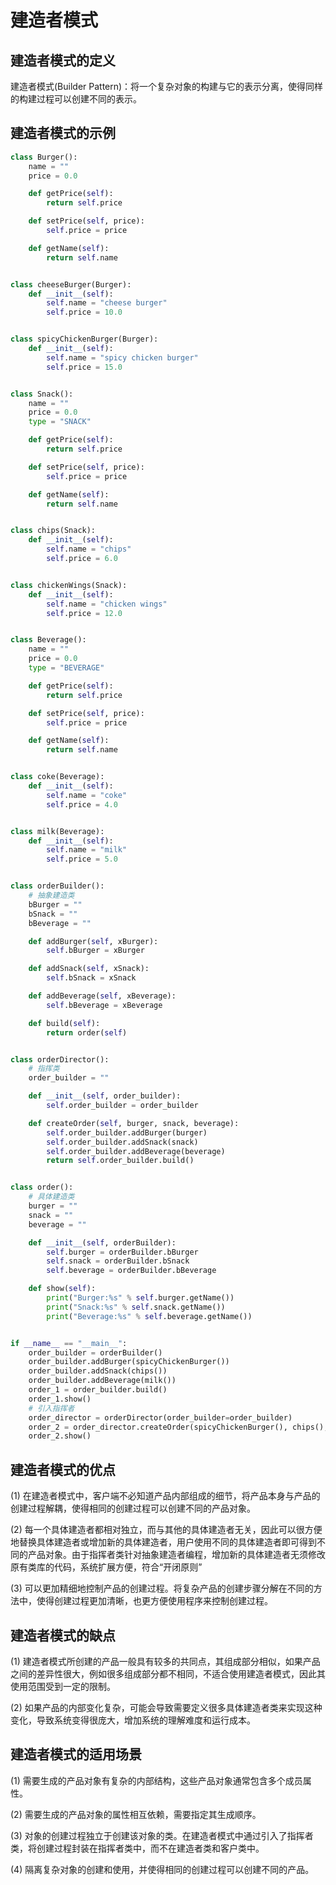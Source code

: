# 建造者模式

## 建造者模式的定义

建造者模式(Builder Pattern)：将一个复杂对象的构建与它的表示分离，使得同样的构建过程可以创建不同的表示。

## 建造者模式的示例

```python
class Burger():
    name = ""
    price = 0.0

    def getPrice(self):
        return self.price

    def setPrice(self, price):
        self.price = price

    def getName(self):
        return self.name


class cheeseBurger(Burger):
    def __init__(self):
        self.name = "cheese burger"
        self.price = 10.0


class spicyChickenBurger(Burger):
    def __init__(self):
        self.name = "spicy chicken burger"
        self.price = 15.0


class Snack():
    name = ""
    price = 0.0
    type = "SNACK"

    def getPrice(self):
        return self.price

    def setPrice(self, price):
        self.price = price

    def getName(self):
        return self.name


class chips(Snack):
    def __init__(self):
        self.name = "chips"
        self.price = 6.0


class chickenWings(Snack):
    def __init__(self):
        self.name = "chicken wings"
        self.price = 12.0


class Beverage():
    name = ""
    price = 0.0
    type = "BEVERAGE"

    def getPrice(self):
        return self.price

    def setPrice(self, price):
        self.price = price

    def getName(self):
        return self.name


class coke(Beverage):
    def __init__(self):
        self.name = "coke"
        self.price = 4.0


class milk(Beverage):
    def __init__(self):
        self.name = "milk"
        self.price = 5.0


class orderBuilder():
    # 抽象建造类
    bBurger = ""
    bSnack = ""
    bBeverage = ""

    def addBurger(self, xBurger):
        self.bBurger = xBurger

    def addSnack(self, xSnack):
        self.bSnack = xSnack

    def addBeverage(self, xBeverage):
        self.bBeverage = xBeverage

    def build(self):
        return order(self)


class orderDirector():
    # 指挥类
    order_builder = ""

    def __init__(self, order_builder):
        self.order_builder = order_builder

    def createOrder(self, burger, snack, beverage):
        self.order_builder.addBurger(burger)
        self.order_builder.addSnack(snack)
        self.order_builder.addBeverage(beverage)
        return self.order_builder.build()


class order():
    # 具体建造类
    burger = ""
    snack = ""
    beverage = ""

    def __init__(self, orderBuilder):
        self.burger = orderBuilder.bBurger
        self.snack = orderBuilder.bSnack
        self.beverage = orderBuilder.bBeverage

    def show(self):
        print("Burger:%s" % self.burger.getName())
        print("Snack:%s" % self.snack.getName())
        print("Beverage:%s" % self.beverage.getName())


if __name__ == "__main__":
    order_builder = orderBuilder()
    order_builder.addBurger(spicyChickenBurger())
    order_builder.addSnack(chips())
    order_builder.addBeverage(milk())
    order_1 = order_builder.build()
    order_1.show()
    # 引入指挥者
    order_director = orderDirector(order_builder=order_builder)
    order_2 = order_director.createOrder(spicyChickenBurger(), chips(), milk())
    order_2.show()

```

## 建造者模式的优点

(1) 在建造者模式中，客户端不必知道产品内部组成的细节，将产品本身与产品的创建过程解耦，使得相同的创建过程可以创建不同的产品对象。

(2) 每一个具体建造者都相对独立，而与其他的具体建造者无关，因此可以很方便地替换具体建造者或增加新的具体建造者，用户使用不同的具体建造者即可得到不同的产品对象。由于指挥者类针对抽象建造者编程，增加新的具体建造者无须修改原有类库的代码，系统扩展方便，符合“开闭原则”

(3) 可以更加精细地控制产品的创建过程。将复杂产品的创建步骤分解在不同的方法中，使得创建过程更加清晰，也更方便使用程序来控制创建过程。

## 建造者模式的缺点

(1) 建造者模式所创建的产品一般具有较多的共同点，其组成部分相似，如果产品之间的差异性很大，例如很多组成部分都不相同，不适合使用建造者模式，因此其使用范围受到一定的限制。

(2) 如果产品的内部变化复杂，可能会导致需要定义很多具体建造者类来实现这种变化，导致系统变得很庞大，增加系统的理解难度和运行成本。

## 建造者模式的适用场景

(1) 需要生成的产品对象有复杂的内部结构，这些产品对象通常包含多个成员属性。

(2) 需要生成的产品对象的属性相互依赖，需要指定其生成顺序。

(3) 对象的创建过程独立于创建该对象的类。在建造者模式中通过引入了指挥者类，将创建过程封装在指挥者类中，而不在建造者类和客户类中。

(4) 隔离复杂对象的创建和使用，并使得相同的创建过程可以创建不同的产品。
